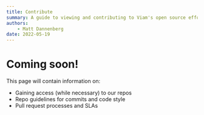 ```yaml
---
title: Contribute
summary: A guide to viewing and contributing to Viam's open source efforts.
authors:
    - Matt Dannenberg
date: 2022-05-19
---
```

# Coming soon!

This page will contain information on:

- Gaining access (while necessary) to our repos
- Repo guidelines for commits and code style
- Pull request processes and SLAs
